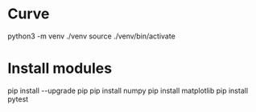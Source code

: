 # Curve

python3 -m venv ./venv
source ./venv/bin/activate

# Install modules
pip install --upgrade pip
pip install numpy
pip install matplotlib
pip install pytest